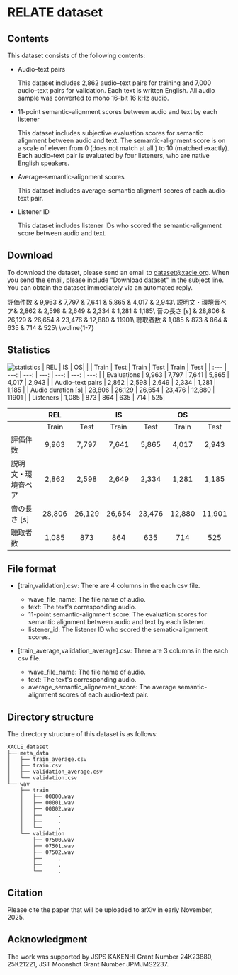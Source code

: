 # RELATE dataset

## Contents

This dataset consists of the following contents:

- Audio–text pairs

	This dataset includes 2,862 audio–text pairs for training and 7,000 audio–text pairs for validation.
	Each text is written English.
	All audio sample was converted to mono 16-bit 16 kHz audio.

- 11-point semantic-alignment scores between audio and text by each listener

	This dataset includes subjective evaluation scores for semantic alignment between audio and text.
	The semantic-alignment score is on a scale of eleven from 0 (does not match at all.) to 10 (matched exactly).
	Each audio–text pair is evaluated by four listeners, who are native English speakers.

- Average-semantic-alignment scores
	
	This dataset includes average-semantic aligment scores of each audio–text pair.

- Listener ID

	This dataset includes listener IDs who scored the semantic-alignment score between audio and text.

## Download

To download the dataset, please send an email to dataset@xacle.org.
When you send the email, please include "Download dataset" in the subject line.
You can obtain the dataset immediately via an automated reply.


   評価件数 & 9,963 & 7,797 & 7,641 & 5,865 & 4,017 & 2,943\\
    説明文・環境音ペア& 2,862 & 2,598 & 2,649 & 2,334 & 1,281 & 1,185\\
    音の長さ [s] & 28,806 & 26,129 & 26,654 & 23,476 & 12,880 & 11901\\
    聴取者数 & 1,085 & 873 & 864 & 635 & 714 & 525\\
    \wcline{1-7}

## Statistics
![statistics](images/stats.png)
|  REL | IS | OS|
|  | Train | Test | Train | Test | Train | Test |
| :--- | ---: | ---: | ---: | ---: | ---: | ---: |
| Evaluations | 9,963 |  7,797 | 7,641 | 5,865 | 4,017 | 2,943 |
| Audio–text pairs | 2,862 |  2,598 | 2,649 | 2,334 | 1,281 | 1,185 |
| Audio duration [s] | 28,806 | 26,129 | 26,654 | 23,476 | 12,880 | 11901 |
| Listeners | 1,085 | 873 | 864 | 635 | 714 | 525|


| | REL | | IS | | OS | |
| :--- | :---: | :---: | :---: | :---: | :---: | :---: |
| | Train | Test | Train | Test | Train | Test |
| 評価件数 | 9,963 | 7,797 | 7,641 | 5,865 | 4,017 | 2,943 |
| 説明文・環境音ペア | 2,862 | 2,598 | 2,649 | 2,334 | 1,281 | 1,185 |
| 音の長さ [s] | 28,806 | 26,129 | 26,654 | 23,476 | 12,880 | 11,901 |
| 聴取者数 | 1,085 | 873 | 864 | 635 | 714 | 525 |

## File format

- [train,validation].csv: There are 4 columns in the each csv file.
	- wave_file_name: The file name of audio.
	- text: The text's corresponding audio.
	- 11-point semantic-alignment score: The evaluation scores for semantic alignment between audio and text by each listener.
	- listener_id: The listener ID who scored the sematic-alignment scores.

- [train_average,validation_average].csv: There are 3 columns in the each csv file.
	- wave_file_name: The file name of audio.
	- text: The text's corresponding audio.
	- average_semantic_alignement_score: The average semantic-alignment scores of each audio-text pair.

## Directory structure

The directory structure of this dataset is as follows:

	XACLE_dataset
	├── meta_data
	│   ├── train_average.csv
	│   ├── train.csv
	│   ├── validation_average.csv
	│   └── validation.csv
	└── wav
		├── train
		│   ├── 00000.wav
		│   ├── 00001.wav
		│   ├── 00002.wav
		│   ├── 	.
		│   ├── 	.
		│   └── 	.
		└── validation
			├── 07500.wav
			├── 07501.wav
			├── 07502.wav
			├── 	.
			├── 	.
			└── 	.

## Citation

Please cite the paper that will be uploaded to arXiv in early November, 2025.

## Acknowledgment

The work was supported by JSPS KAKENHI Grant Number 24K23880, 25K21221, JST Moonshot Grant Number JPMJMS2237.
